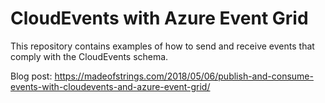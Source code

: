 # CloudEvents with Azure Event Grid

This repository contains examples of how to send and receive events that comply with the CloudEvents schema. 

Blog post: https://madeofstrings.com/2018/05/06/publish-and-consume-events-with-cloudevents-and-azure-event-grid/
